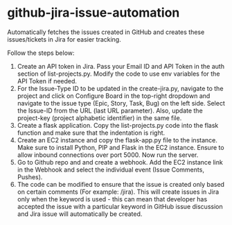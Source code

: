# github-jira-issue-automation
Automatically fetches the issues created in GitHub and creates these issues/tickets in Jira for easier tracking.

Follow the steps below:
1. Create an API token in Jira. Pass your Email ID and API Token in the auth section of list-projects.py. Modify the code to use env variables for the API Token if needed.
2. For the Issue-Type ID to be updated in the create-jira.py, navigate to the project and click on Configure Board in the top-right dropdown and navigate to the issue type (Epic, Story, Task, Bug) on the left side. Select the Issue-ID from the URL (last URL parameter). Also, update the project-key (project alphabetic identifier) in the same file.
3. Create a flask application. Copy the list-projects.py code into the flask function and make sure that the indentation is right.
4. Create an EC2 instance and copy the flask-app.py file to the instance. Make sure to install Python, PIP and Flask in the EC2 instance. Ensure to allow inbound connections over port 5000. Now run the server.
5. Go to Github repo and and create a webhook. Add the EC2 instance link in the Webhook and select the individual event (Issue Comments, Pushes).
6. The code can be modified to ensure that the issue is created only based on certain comments (For example: /jira). This will create issues in Jira only when the keyword is used - this can mean that developer has accepted the issue with a particular keyword in GitHub issue discussion and Jira issue will automatically be created.